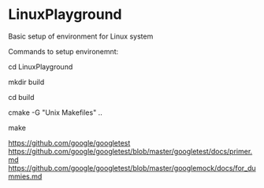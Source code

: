 # LinuxPlayground
Basic setup of environment for Linux system


Commands to setup environemnt:

cd LinuxPlayground

mkdir build

cd build

cmake -G "Unix Makefiles" ..

make

https://github.com/google/googletest
https://github.com/google/googletest/blob/master/googletest/docs/primer.md
https://github.com/google/googletest/blob/master/googlemock/docs/for_dummies.md